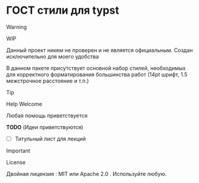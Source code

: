 # ГОСТ стили для typst

> [!WARNING]
> WIP
>
> Данный проект никем не проверен и не является официальным.
> Создан исключительно для моего удобства

В данном пакете присутствует основной набор стилей, необходимых для корректного
форматирования большинства работ (14pt шрифт, 1.5 межстрочное расстояние и т.п.)

> [!TIP]
> Help Welcome
>
> Любая помощь приветствуется

**TODO** (Идеи приветствуются)

- [ ] Титульный лист для лекций

> [!IMPORTANT]
> License
>
> Двойная лицензия : MIT или Apache 2.0 . Используйте любую.

